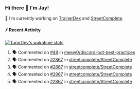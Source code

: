 ### Hi there 👋 I'm Jay!

🔭 I’m currently working on [TrainerDex](https://www.github.com/TrainerDex) and [StreetComplete](https://github.com/streetcomplete/StreetComplete).

#### :zap: Recent Activity

[![TurnrDev's wakatime stats](https://github-readme-stats.vercel.app/api/wakatime?username=TurnrDev)](https://wakatime.com/@TurnrDev)
<br>
<!--START_SECTION:activity-->
1. 🗣 Commented on [#48](https://github.com/meew0/discord-bot-best-practices/issues/48) in [meew0/discord-bot-best-practices](https://github.com/meew0/discord-bot-best-practices)
2. 🗣 Commented on [#2867](https://github.com/streetcomplete/StreetComplete/issues/2867) in [streetcomplete/StreetComplete](https://github.com/streetcomplete/StreetComplete)
3. 🗣 Commented on [#2867](https://github.com/streetcomplete/StreetComplete/issues/2867) in [streetcomplete/StreetComplete](https://github.com/streetcomplete/StreetComplete)
4. 🗣 Commented on [#2867](https://github.com/streetcomplete/StreetComplete/issues/2867) in [streetcomplete/StreetComplete](https://github.com/streetcomplete/StreetComplete)
5. 🗣 Commented on [#2867](https://github.com/streetcomplete/StreetComplete/issues/2867) in [streetcomplete/StreetComplete](https://github.com/streetcomplete/StreetComplete)
<!--END_SECTION:activity-->
